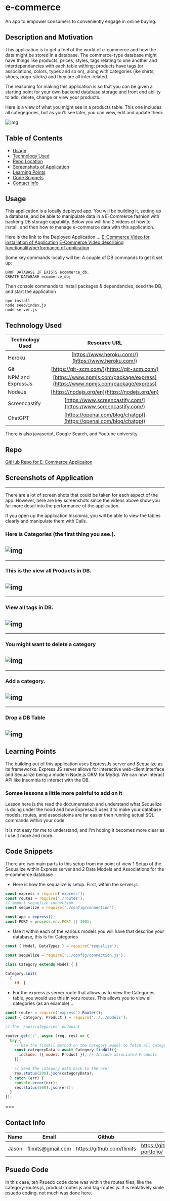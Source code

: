 # e-commerce
An app to empower consumers to conveniently engage in online buying.


## Description and Motivation
This application is to get a feel of the world of e-commerce and how the data might be stored in a database. The commerce-type database might have things like products, prices, styles, tags relating to one another and interdependancies with each table withing: products have tags (or associations, colors, types and so on), along with categories (ike shirts, shoes, pogo-sticks) and they are all inter-related.

The reasoning for making this application is so that you can be given a starting point for your own backend database storage and front end ability to add, delete, change or view your products. 

Here is a view of what you might see in a products table. This one includes all categegories, but as you'll see later, you can view, edit and update them:

![img](./images/get-all-categoriles.png)

## Table of Contents

* [Usage](#usage)
* [Technology Used](#technology-used)
* [Repo Location](#repo)
* [Screenshots of Application](screenshots-of-application)
* [Learning Points](#learning-points)
* [Code Snippets](#code-snippets)
* [Contact Info](#contact-info)

## Usage

This application is a locally deployed app. You will be building it, setting up a database, and be able to manipulate data in a E-Commerce fashion with backeng DB storage capability. Below you will find 2 videos of how to install, and then how to manage e-commerce data with this application.

Here is the link to the Deployed Application ...
[E-Commerce Video for Installation of Application](https://watch.screencastify.com/v/8BK5PCJE0EXgWbkzxNmA)
[E-Commerce Video describing functionality/performance of application](https://watch.screencastify.com/v/bKiZZ5geWoeTEvLgsZIU)


Some key commands locally will be:
A couple of DB commands to get it set up:
```
DROP DATABASE IF EXISTS ecommerce_db;
CREATE DATABASE ecommerce_db;
```
Then console commands to install packages & dependancies, seed the DB, and start the application
```
npm install
node seed/index.js
node server.js

```

## Technology Used 

| Technology Used         | Resource URL           | 
| ------------- |:-------------:| 
| Heroku | [https://www.heroku.com//](https://www.heroku.com/)     |    
| Git | [https://git-scm.com/](https://git-scm.com/)     |    
| NPM and ExpressJs | [https://www.npmjs.com/package/express](https://www.npmjs.com/package/express)|
| NodeJs | [https://nodejs.org/en](https://nodejs.org/en)|
| Screencastify | [https://www.screencastify.com/](https://www.screencastify.com/)|
| ChatGPT | [https://openai.com/blog/chatgpt](https://openai.com/blog/chatgpt)|

There is also javascript, Google Search, and Youtube university. 

## Repo 

[GitHub Repo for E-Commerce Applicaiton](https://github.com/flimits/e-commerce)


## Screenshots of Application
---
There are a lot of screen shots that could be taken for each aspect of the app. However, here are key screenshots since the videos above show you far more detail into the performance of the application.

If you open up the application Insomnia, you will be able to view the tables clearly and manipulate them with Calls. 

### Here is Categories (the first thing you see.).
![img](./images/get-all-categoriles.png)
---
---
### This is the view all Products in DB.
![img](./images/get-all-products.png)
---
---
### View all tags in DB.
![img](./images/get-all-tags.png)
---
---
### You might want to delete a category
![img](./images/delete-category.png)
---
---
### Add a category.
![img](./images/add-category.png)
---
---
### Drop a DB Table
![img](./images/drop-db-use-db.png)
---


## Learning Points 

The building out of this application uses ExpressJs server and Sequalize as its frameworks. Express JS server allows for interactive web-client interface and Sequalize being a modern Node.js ORM for MySql. We can now interact API like Insomnia to interact with the DB.

### Somee lessons a little more painful to add on it

Lesson here is the read the documentation and understand what Sequelize is doing under the hood and how ExpressJS uses it to make your database models, routes, and associatoins are far easier then running actual SQL commands within your code. 

It is not easy for me to understand, and I'm hoping it becomes more clear as I use it more and more.

## Code Snippets

There are two main parts to this setup from my point of view 
1 Setup of the Sequalize within Express server and
2 Data Models and Associations for the e-commerce database


- Here is how the sequalize is setup. First, within the server.js
```js
const express = require('express');
const routes = require('./routes');
// import sequelize connection
const sequelize = require('./config/connection');

const app = express();
const PORT = process.env.PORT || 3001;
```
- Use it within each of the various models you will have that describe your database, this is for Categories
```js
const { Model, DataTypes } = require('sequelize');

const sequelize = require('../config/connection.js');

class Category extends Model { }

Category.init(
  {
    id: {
```

- For the express js server route that allows us to view the Categories table, you would use this in yoru routes. This allows you to view all categories (as an example)...
```js
const router = require('express').Router();
const { Category, Product } = require('../../models');

// The `/api/categories` endpoint

router.get('/', async (req, res) => {
  try {
    // Use the findAll method on the Category model to fetch all categories
    const categoryData = await Category.findAll({
      include: [{ model: Product }], // Include associated Products
    });

    // Send the category data back to the user
    res.status(200).json(categoryData);
  } catch (err) {
    console.error(err);
    res.status(500).json(err);
  }
});
```

===

## Contact Info

| Name      |Email      | Github    | Portfolio |
|-----------|-----------|-----------|-----------|
|Jason       |flimits@gmail.com|https://github.com/flimits|https://github.com/flimits/my-portfolio/|



## Psuedo Code

In this case, teh Psuedo code done was within the routes files, like the category-routes.js, product-routes.js and tag-routes.js. It is realatively simle psuedo coding. not much was done here.